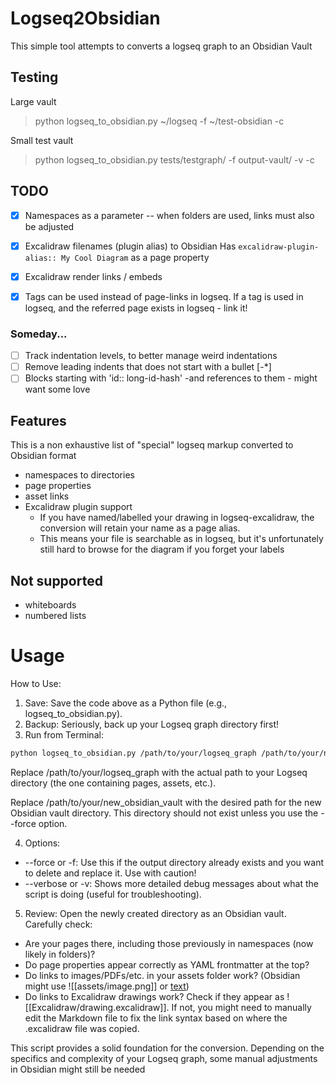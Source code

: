 
# Logseq2Obsidian

This simple tool attempts to converts a logseq graph to an Obsidian Vault

## Testing

Large vault
> python logseq_to_obsidian.py ~/logseq -f ~/test-obsidian -c 

Small test vault
> python logseq_to_obsidian.py tests/testgraph/ -f output-vault/  -v -c

## TODO

- [x] Namespaces as a parameter -- when folders are used, links must also be adjusted
- [x] Excalidraw filenames (plugin alias) to Obsidian
    Has `excalidraw-plugin-alias:: My Cool Diagram` as a page property

- [x] Excalidraw render links / embeds
- [x] Tags can be used instead of page-links in logseq. If a tag is used in logseq, and the referred page exists in logseq - link it! 

### Someday...
- [ ] Track indentation levels, to better manage weird indentations
- [ ] Remove leading indents that does not start with a bullet [\-*]
- [ ] Blocks starting with 'id:: long-id-hash' -and references to them - might want some love

## Features

This is a non exhaustive list of "special" logseq markup converted to Obsidian format

- namespaces to directories
- page properties
- asset links
- Excalidraw plugin support 
    - If you have named/labelled your drawing in logseq-excalidraw, the conversion will retain your name as a page alias. 
    - This means your file is searchable as in logseq, but it's unfortunately still hard to browse for the diagram if you forget your labels


## Not supported

- whiteboards
- numbered lists

# Usage

How to Use:

1. Save: Save the code above as a Python file (e.g., logseq_to_obsidian.py).
1.  Backup: Seriously, back up your Logseq graph directory first!
1.  Run from Terminal:

```bash
python logseq_to_obsidian.py /path/to/your/logseq_graph /path/to/your/new_obsidian_vault
```

Replace /path/to/your/logseq_graph with the actual path to your Logseq directory (the one containing pages, assets, etc.).

Replace /path/to/your/new_obsidian_vault with the desired path for the new Obsidian vault directory. This directory should not exist unless you use the --force option.

4. Options:
  - --force or -f: Use this if the output directory already exists and you want to delete and replace it. Use with caution!
  - --verbose or -v: Shows more detailed debug messages about what the script is doing (useful for troubleshooting).

5. Review: Open the newly created directory as an Obsidian vault. Carefully check:
  - Are your pages there, including those previously in namespaces (now likely in folders)?
  - Do page properties appear correctly as YAML frontmatter at the top?
  - Do links to images/PDFs/etc. in your assets folder work? (Obsidian might use ![[assets/image.png]] or [text](assets/doc.pdf))
  - Do links to Excalidraw drawings work? Check if they appear as ![[Excalidraw/drawing.excalidraw]]. If not, you might need to manually edit the Markdown file to fix the link syntax based on where the .excalidraw file was copied.


This script provides a solid foundation for the conversion. Depending on the specifics and complexity of your Logseq graph, some manual adjustments in Obsidian might still be needed
